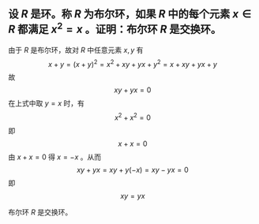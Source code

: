 ## 设 $R$ 是环。称 $R$ 为布尔环，如果 $R$ 中的每个元素 $x\in R$ 都满足 $x^2=x$ 。证明：布尔环 $R$ 是交换环。

由于 $R$ 是布尔环，故对 $R$ 中任意元素 $x,y$ 有
$$x+y=(x+y)^2=x^2+xy+yx+y^2=x+xy+yx+y$$
故
$$xy+yx=0$$
在上式中取 $y=x$ 时，有
$$x^2+x^2=0$$
即
$$x+x=0$$
由 $x+x=0$ 得 $x=-x$ 。从而
$$xy+yx=xy+y(-x)=xy-yx=0$$
即
$$xy=yx$$

布尔环 $R$ 是交换环。
